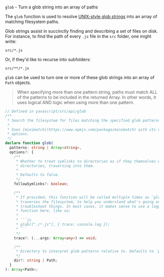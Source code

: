 `glob` - Turn a glob string into an array of paths

The `glob` function is used to resolve [UNIX-style glob strings][man-glob-7] into an array of matching filesystem paths.

Glob strings assist in succinctly finding and describing a set of files on disk. For instance, to find the path of every `.js` file in the `src` folder, one might write:

```
src/*.js
```

Or, if they'd like to recurse into subfolders:

```
src/**/*.js
```

`glob` can be used to turn one or more of these glob strings into an array of `Path` objects.

> When specifying more than one pattern string, paths must match ALL of the patterns to be included in the returned Array. In other words, it uses logical AND logic when using more than one pattern.

````ts
// Defined in yavascript/src/api/glob
/**
 * Search the filesystem for files matching the specified glob patterns.
 *
 * Uses [minimatch](https://www.npmjs.com/package/minimatch) with its default
 * options.
 */
declare function glob(
  patterns: string | Array<string>,
  options?: {
    /**
     * Whether to treat symlinks to directories as if they themselves were
     * directories, traversing into them.
     *
     * Defaults to false.
     */
    followSymlinks?: boolean;

    /**
     * If provided, this function will be called multiple times as `glob`
     * traverses the filesystem, to help you understand what's going on and/or
     * troubleshoot things. In most cases, it makes sense to use a logging
     * function here, like so:
     *
     * ```js
     * glob(["./*.js"], { trace: console.log });
     * ```
     */
    trace?: (...args: Array<any>) => void;

    /**
     * Directory to interpret glob patterns relative to. Defaults to `pwd()`.
     */
    dir?: string | Path;
  }
): Array<Path>;
````

[man-glob-7]: https://man7.org/linux/man-pages/man7/glob.7.html
